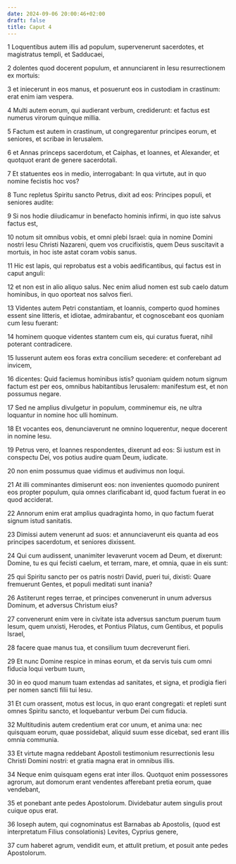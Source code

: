 ```yaml
---
date: 2024-09-06 20:00:46+02:00
draft: false
title: Caput 4
---
```





1 Loquentibus autem illis ad populum, supervenerunt sacerdotes, et magistratus templi, et Sadducaei,

2 dolentes quod docerent populum, et annunciarent in Iesu resurrectionem ex mortuis:

3 et iniecerunt in eos manus, et posuerunt eos in custodiam in crastinum: erat enim iam vespera.

4 Multi autem eorum, qui audierant verbum, crediderunt: et factus est numerus virorum quinque millia.

5 Factum est autem in crastinum, ut congregarentur principes eorum, et seniores, et scribae in Ierusalem.

6 et Annas princeps sacerdotum, et Caiphas, et Ioannes, et Alexander, et quotquot erant de genere sacerdotali.

7 Et statuentes eos in medio, interrogabant: In qua virtute, aut in quo nomine fecistis hoc vos?

8 Tunc repletus Spiritu sancto Petrus, dixit ad eos: Principes populi, et seniores audite:

9 Si nos hodie diiudicamur in benefacto hominis infirmi, in quo iste salvus factus est,

10 notum sit omnibus vobis, et omni plebi Israel: quia in nomine Domini nostri Iesu Christi Nazareni, quem vos crucifixistis, quem Deus suscitavit a mortuis, in hoc iste astat coram vobis sanus.

11 Hic est lapis, qui reprobatus est a vobis aedificantibus, qui factus est in caput anguli:

12 et non est in alio aliquo salus. Nec enim aliud nomen est sub caelo datum hominibus, in quo oporteat nos salvos fieri.

13 Videntes autem Petri constantiam, et Ioannis, comperto quod homines essent sine litteris, et idiotae, admirabantur, et cognoscebant eos quoniam cum Iesu fuerant:

14 hominem quoque videntes stantem cum eis, qui curatus fuerat, nihil poterant contradicere.

15 Iusserunt autem eos foras extra concilium secedere: et conferebant ad invicem,

16 dicentes: Quid faciemus hominibus istis? quoniam quidem notum signum factum est per eos, omnibus habitantibus Ierusalem: manifestum est, et non possumus negare.

17 Sed ne amplius divulgetur in populum, comminemur eis, ne ultra loquantur in nomine hoc ulli hominum.

18 Et vocantes eos, denunciaverunt ne omnino loquerentur, neque docerent in nomine Iesu.

19 Petrus vero, et Ioannes respondentes, dixerunt ad eos: Si iustum est in conspectu Dei, vos potius audire quam Deum, iudicate.

20 non enim possumus quae vidimus et audivimus non loqui.

21 At illi comminantes dimiserunt eos: non invenientes quomodo punirent eos propter populum, quia omnes clarificabant id, quod factum fuerat in eo quod acciderat.

22 Annorum enim erat amplius quadraginta homo, in quo factum fuerat signum istud sanitatis.

23 Dimissi autem venerunt ad suos: et annunciaverunt eis quanta ad eos principes sacerdotum, et seniores dixissent.

24 Qui cum audissent, unanimiter levaverunt vocem ad Deum, et dixerunt: Domine, tu es qui fecisti caelum, et terram, mare, et omnia, quae in eis sunt:

25 qui Spiritu sancto per os patris nostri David, pueri tui, dixisti: Quare fremuerunt Gentes, et populi meditati sunt inania?

26 Astiterunt reges terrae, et principes convenerunt in unum adversus Dominum, et adversus Christum eius?

27 convenerunt enim vere in civitate ista adversus sanctum puerum tuum Iesum, quem unxisti, Herodes, et Pontius Pilatus, cum Gentibus, et populis Israel,

28 facere quae manus tua, et consilium tuum decreverunt fieri.

29 Et nunc Domine respice in minas eorum, et da servis tuis cum omni fiducia loqui verbum tuum,

30 in eo quod manum tuam extendas ad sanitates, et signa, et prodigia fieri per nomen sancti filii tui Iesu.

31 Et cum orassent, motus est locus, in quo erant congregati: et repleti sunt omnes Spiritu sancto, et loquebantur verbum Dei cum fiducia.

32 Multitudinis autem credentium erat cor unum, et anima una: nec quisquam eorum, quae possidebat, aliquid suum esse dicebat, sed erant illis omnia communia.

33 Et virtute magna reddebant Apostoli testimonium resurrectionis Iesu Christi Domini nostri: et gratia magna erat in omnibus illis.

34 Neque enim quisquam egens erat inter illos. Quotquot enim possessores agrorum, aut domorum erant vendentes afferebant pretia eorum, quae vendebant,

35 et ponebant ante pedes Apostolorum. Dividebatur autem singulis prout cuique opus erat.

36 Ioseph autem, qui cognominatus est Barnabas ab Apostolis, (quod est interpretatum Filius consolationis) Levites, Cyprius genere,

37 cum haberet agrum, vendidit eum, et attulit pretium, et posuit ante pedes Apostolorum.


